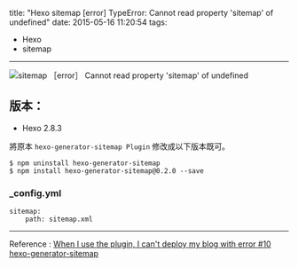 title: "Hexo sitemap [error] TypeError: Cannot read property 'sitemap' of undefined"
date: 2015-05-16 11:20:54
tags: 
- Hexo
- sitemap
---

![sitemap ［error］ Cannot read property 'sitemap' of undefined](https://googledrive.com/host/0B4fEFbbW93y5TloxVTZSbU5wbEE)

<!--more-->

## 版本：

* Hexo 2.8.3

將原本 `hexo-generator-sitemap Plugin` 修改成以下版本既可。

``` bush
$ npm uninstall hexo-generator-sitemap
$ npm install hexo-generator-sitemap@0.2.0 --save
```

### _config.yml

``` bush
sitemap:
    path: sitemap.xml
```

-----

Reference :
[When I use the plugin, I can't deploy my blog with error #10](https://github.com/hexojs/hexo-generator-sitemap/issues/10)
[hexo-generator-sitemap](https://github.com/hexojs/hexo-generator-sitemap)




